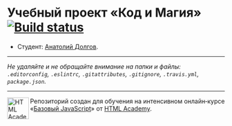 # Учебный проект «Код и Магия» [![Build status][travis-image]][travis-url]

* Студент: [Анатолий Долгов](https://up.htmlacademy.ru/javascript/11/user/150174).

---

_Не удаляйте и не обращайте внимание на папки и файлы:_<br>
_`.editorconfig`, `.eslintrc`, `.gitattributes`, `.gitignore`, `.travis.yml`, `package.json`._

---

<a href="https://htmlacademy.ru/intensive/javascript"><img align="left" width="50" height="50" title="HTML Academy" src="https://up.htmlacademy.ru/static/img/intensive/javascript/logo-for-github.svg"></a>

Репозиторий создан для обучения на интенсивном онлайн‑курсе «[Базовый JavaScript](https://htmlacademy.ru/intensive/javascript)» от [HTML Academy](https://htmlacademy.ru).

[travis-image]: https://travis-ci.org/htmlacademy-javascript/150174-code-and-magick.svg?branch=master
[travis-url]: https://travis-ci.org/htmlacademy-javascript/150174-code-and-magick

